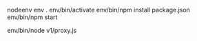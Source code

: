 nodeenv env
. env/bin/activate
env/bin/npm install package.json
env/bin/npm start


env/bin/node v1/proxy.js
